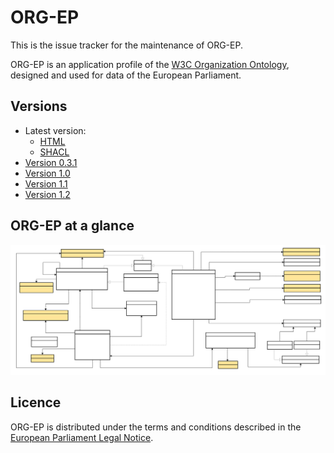 # ORG-EP

This is the issue tracker for the maintenance of ORG-EP.

ORG-EP is an application profile of the [W3C Organization Ontology](https://www.w3.org/TR/vocab-org/), designed and used for data of the European Parliament.

## Versions
- Latest version:
  - [HTML](index.html)
  - [SHACL](org-ep.shacl.ttl)
- [Version 0.3.1](./0.3.1/)
- [Version 1.0](./1.0/)
- [Version 1.1](./1.1/)
- [Version 1.2](./1.2/)

## ORG-EP at a glance

![ORG-EP diagram](org-ep.svg)

## Licence

ORG-EP is distributed under the terms and conditions described in the [European Parliament Legal Notice](https://www.europarl.europa.eu/legal-notice/).
